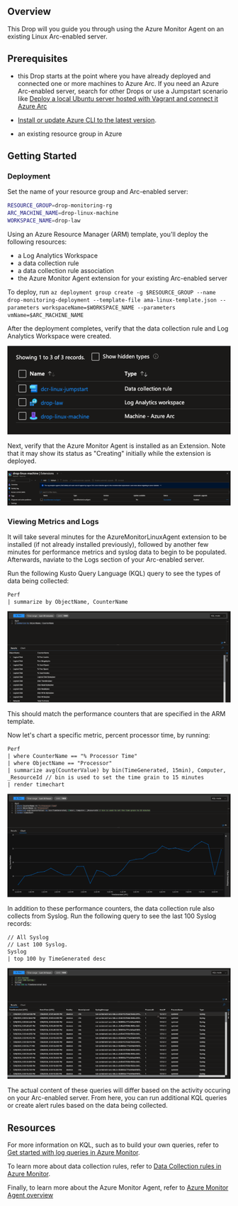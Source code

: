 ## Overview

This Drop will you guide you through using the Azure Monitor Agent on an existing Linux Arc-enabled server.

## Prerequisites

- this Drop starts at the point where you have already deployed and connected one or more machines to Azure Arc.  If you need an Azure Arc-enabled server, search for other Drops or use a Jumpstart scenario like [Deploy a local Ubuntu server hosted with Vagrant and connect it Azure Arc](https://azurearcjumpstart.io/azure_arc_jumpstart/azure_arc_servers/vagrant/local_vagrant_ubuntu/)

- [Install or update Azure CLI to the latest version](https://learn.microsoft.com/cli/azure/install-azure-cli?view=azure-cli-latest).

- an existing resource group in Azure


## Getting Started

### Deployment

Set the name of your resource group and Arc-enabled server:

```bash
RESOURCE_GROUP=drop-monitoring-rg
ARC_MACHINE_NAME=drop-linux-machine
WORKSPACE_NAME=drop-law
```

Using an Azure Resource Manager (ARM) template, you'll deploy the following resources:
- a Log Analytics Workspace
- a data collection rule
- a data collection rule association
- the Azure Monitor Agent extension for your existing Arc-enabled server

To deploy, run `az deployment group create -g $RESOURCE_GROUP --name drop-monitoring-deployment --template-file ama-linux-template.json --parameters workspaceName=$WORKSPACE_NAME --parameters vmName=$ARC_MACHINE_NAME` 

After the deployment completes, verify that the data collection rule and Log Analytics Workspace were created.

![Screenshot of the Azure Portal showing the created resources](./media/01-portal-resources.png)

Next, verify that the Azure Monitor Agent is installed as an Extension.  Note that it may show its status as "Creating" initially while the extension is deployed.

![Screenshot of the Azure Portal showing the AMA extension](./media/02-ama-extension.png)


### Viewing Metrics and Logs

It will take several minutes for the AzureMonitorLinuxAgent extension to be installed (if not already installed previously), followed by another few minutes for performance metrics and syslog data to begin to be populated.  Afterwards, naviate to the Logs section of your Arc-enabled server.

Run the following Kusto Query Language (KQL) query to see the types of data being collected:

```
Perf
| summarize by ObjectName, CounterName
```

![Screeshot of KQL query showing countername and objectname](./media/03-kql-counters.png)

This should match the performance counters that are specified in the ARM template.

Now let's chart a specific metric, percent processor time, by running:

```
Perf
| where CounterName == "% Processor Time"
| where ObjectName == "Processor"
| summarize avg(CounterValue) by bin(TimeGenerated, 15min), Computer, _ResourceId // bin is used to set the time grain to 15 minutes
| render timechart
```

![Screenshot of KQL query showing percent processor time](./media/04-kql-processor-time.png)


In addition to these performance counters, the data collection rule also collects from Syslog.  Run the following query to see the last 100 Syslog records:

```
// All Syslog 
// Last 100 Syslog. 
Syslog 
| top 100 by TimeGenerated desc
```

![Screenshot of KQL query showing Syslog records](./media/05-kql-syslog.png)


The actual content of these queries will differ based on the activity occuring on your Arc-enabled server.  From here, you can run additional KQL queries or create alert rules based on the data being collected.

## Resources

For more information on KQL, such as to build your own queries, refer to [Get started with log queries in Azure Monitor](https://learn.microsoft.com/en-us/azure/azure-monitor/logs/get-started-queries).

To learn more about data collection rules, refer to [Data Collection rules in Azure Monitor](https://learn.microsoft.com/en-us/azure/azure-monitor/essentials/data-collection-rule-overview).

Finally, to learn more about the Azure Monitor Agent, refer to [Azure Monitor Agent overview](https://learn.microsoft.com/en-us/azure/azure-monitor/agents/azure-monitor-agent-overview)